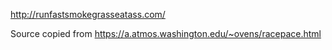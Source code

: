 http://runfastsmokegrasseatass.com/

Source copied from https://a.atmos.washington.edu/~ovens/racepace.html
